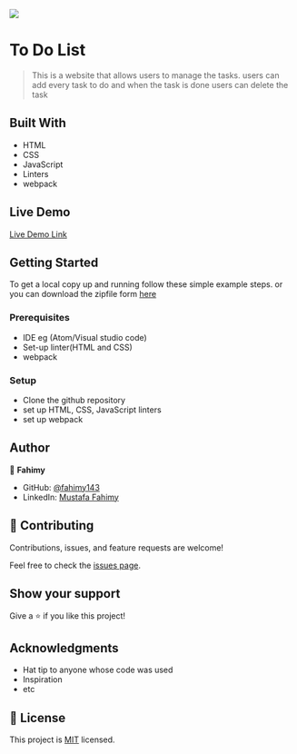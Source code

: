![](https://img.shields.io/badge/Microverse-blueviolet)

# To Do List
>This is a website that allows users to manage the tasks. users can add every task to do and when the task is done users can delete the task

## Built With
- HTML
- CSS
- JavaScript
- Linters
- webpack
  
## Live Demo
[Live Demo Link]()

## Getting Started
To get a local copy up and running follow these simple example steps.
or you can download the zipfile form [here](https://github.com/fahimy143/To-Do-List/archive/refs/heads/main.zip)

### Prerequisites
  - IDE eg (Atom/Visual studio code)
  - Set-up linter(HTML and CSS)
  - webpack

### Setup
  - Clone the github repository 
  - set up HTML, CSS, JavaScript linters 
  - set up webpack

## Author
👤 **Fahimy**
- GitHub: [@fahimy143](https://github.com/fahimy143)
- LinkedIn: [Mustafa Fahimy](https://www.linkedin.com/in/mustafa-fahimy-307566236/)

## 🤝 Contributing
Contributions, issues, and feature requests are welcome!

Feel free to check the [issues page](https://github.com/fahimy143/To-Do-List/issues).

## Show your support
Give a ⭐️ if you like this project!

## Acknowledgments
- Hat tip to anyone whose code was used
- Inspiration
- etc

## 📝 License
This project is [MIT](./MIT.md) licensed.